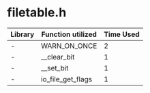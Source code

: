 # filetable.h

| Library | Function utilized | Time Used |
| - | - | - |
| - | WARN_ON_ONCE | 2 |
| - | __clear_bit | 1 |
| - | __set_bit | 1 |
| - | io_file_get_flags | 1 |

